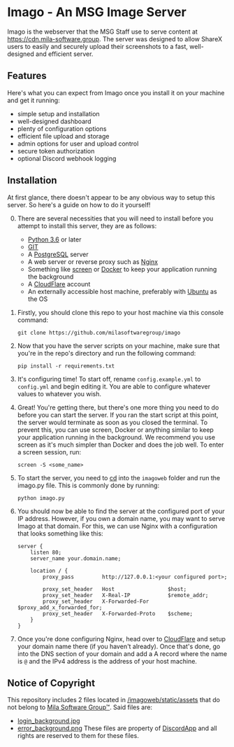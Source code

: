 # Imago - An MSG Image Server

Imago is the webserver that the MSG Staff use to serve content at https://cdn.mila-software.group. The server was designed to allow ShareX users to easily and securely upload their screenshots to a fast, well-designed and efficient server.

## Features

Here's what you can expect from Imago once you install it on your machine and get it running:
- simple setup and installation
- well-designed dashboard
- plenty of configuration options
- efficient file upload and storage
- admin options for user and upload control
- secure token authorization
- optional Discord webhook logging

## Installation

At first glance, there doesn't appear to be any obvious way to setup this server. So here's a guide on how to do it yourself!

0. There are several necessities that you will need to install before you attempt to install this server, they are as follows:
    - [Python 3.6](https://www.python.org/downloads/release/python-3610/) or later
    - [GIT](https://git-scm.com/downloads)
    - A [PostgreSQL](https://postgresql.org) server
    - A web server or reverse proxy such as [Nginx](https://nginx.com)
    - Something like [screen](https://gnu.org/software/screen/) or [Docker](https://docker.com) to keep your application running the background
    - A [CloudFlare](https://cloudflare.com) account
    - An externally accessible host machine, preferably with [Ubuntu](https://ubuntu.com) as the OS

1. Firstly, you should clone this repo to your host machine via this console command:
    
    ```
    git clone https://github.com/milasoftwaregroup/imago
    ```

2. Now that you have the server scripts on your machine, make sure that you're in the repo's directory and run the following command:
    ```
    pip install -r requirements.txt
    ```

3. It's configuring time! To start off, rename `config.example.yml` to `config.yml` and begin editing it. You are able to configure whatever values to whatever you wish.

4. Great! You're getting there, but there's one more thing you need to do before you can start the server. If you ran the start script at this point, the server would terminate as soon as you closed the terminal. To prevent this, you can use screen, Docker or anything similar to keep your application running in the background. We recommend you use screen as it's much simpler than Docker and does the job well. To enter a screen session, run:
    ```
    screen -S <some_name>
    ```

5. To start the server, you need to [cd](https://www.google.co.uk/url?sa=t&rct=j&q=&esrc=s&source=web&cd=11&cad=rja&uact=8&ved=2ahUKEwiN0pGc_LroAhUYkHIEHTTiC1wQFjAKegQIBxAB&url=https%3A%2F%2Fen.wikipedia.org%2Fwiki%2FCd_(command)&usg=AOvVaw3bknciTsDVK0HpAMlObHtH) into the `imagoweb` folder and run the imago.py file. This is commonly done by running:
    ```
    python imago.py
    ```

6. You should now be able to find the server at the configured port of your IP address. However, if you own a domain name, you may want to serve Imago at that domain. For this, we can use Nginx with a configuration that looks something like this:
    ```
    server {
        listen 80;
        server_name your.domain.name;

        location / {
            proxy_pass         http://127.0.0.1:<your configured port>;

            proxy_set_header   Host                 $host;
            proxy_set_header   X-Real-IP            $remote_addr;
            proxy_set_header   X-Forwarded-For      $proxy_add_x_forwarded_for;
            proxy_set_header   X-Forwarded-Proto    $scheme;
        }
    }
    ```

7. Once you're done configuring Nginx, head over to [CloudFlare](https://cloudflare.com) and setup your domain name there (if you haven't already). Once that's done, go into the DNS section of your domain and add a A record where the name is `@` and the IPv4 address is the address of your host machine. 

## Notice of Copyright

This repository includes 2 files located in [/imagoweb/static/assets](https://github.com/milasoftwaregroup/imago/tree/master/imagoweb/static/assets) that do not belong to [Mila Software Group™](https://mila-software.group). Said files are:
- [login_background.jpg](https://github.com/milasoftwaregroup/imago/tree/master/imagoweb/static/assets/login_background.jpg)
- [error_background.png](https://github.com/milasoftwaregroup/imago/tree/master/imagoweb/static/assets/error_background.png)
These files are property of [DiscordApp](https://discordapp.com) and all rights are reserved to them for these files.
